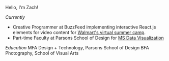Hello, I'm Zach!

*Currently*
* Creative Programmer at BuzzFeed implementing interactive React.js elements for video content for [Walmart's virtual summer camp](https://corporate.walmart.com/newsroom/2020/07/01/walmart-launches-virtual-summer-camp-and-drive-in-movie-theater-to-help-families-make-the-most-of-summer).
* Part-time Faculty at Parsons School of Design for [MS Data Visualization](https://github.com/visualizedata)

*Education*
MFA Design + Technology, Parsons School of Design
BFA Photography, School of Visual Arts
